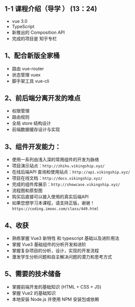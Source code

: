 ## 1-1 课程介绍（导学 ） (13：24)
- vue 3.0
- TypeScript
- 新推出的 Composition API
- 完成的项目是 知乎专栏

## 1、配合新版全家桶
- 路由 vue-router
- 状态管理 vuex
- 脚手架工具 vue-cli

## 2、前后端分离开发的难点
- 权限管理
- 路由规则
- 全局 store 结构设计
- 前端数据缓存设计与实现

## 3、组件开发能力：
- 使用一系列由浅入深的常用组件的开发为脉络
- 项目演示站点：`http://zhihu.vikingship.xyz/`
- 在线后端API 查询和使用站点：`http://api.vikingship.xyz/`
- 项目在线文档：`http://docs.vikingship.xyz/`
- 完成的组件库展示：`http://showcase.vikingship.xyz/`
- 流程图和原型图
- 购买后直接可以接入使用的真实后端API
- 如果您想学习本课程，请支持正版，谢谢！ `https://coding.imooc.com/class/449.html`

## 4、收获
+ 熟练掌握 Vue3 新特性 和 typescript 基础以及进阶用法
+ 掌握 Vue3 基础组件的分析开发和进阶
+ 掌握复杂项目的分析，设计，实现的开发流程
+ 激发学生分析问题和自主解决问题的潜力和思考方式 

## 5、需要的技术储备
+ 掌握前端开发的基础知识 (HTML + CSS + JS)
+ 掌握 Vue2 的基础知识
+ 本地安装 Node.js 并使用 NPM 安装包或依赖
